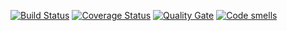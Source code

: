 [![Build Status](https://travis-ci.org/BRONTIK/testing1.svg?branch=master)](https://travis-ci.org/BRONTIK/testing1)
[![Coverage Status](https://coveralls.io/repos/BRONTIK/testing1/badge.svg?branch=master)](https://coveralls.io/github/BRONTIK/testing1?branch=master)
[![Quality Gate](https://sonarcloud.io/api/project_badges/measure?project=BRONTIK_testing1&metric=alert_status)](https://sonarcloud.io/dashboard?id=brontik-github)
[![Code smells](https://sonarcloud.io/api/project_badges/measure?project=BRONTIK_testing1&metric=code_smells)](https://sonarcloud.io/dashboard?id=brontik-github)
